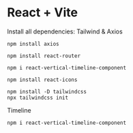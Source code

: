 # React + Vite

<p>Install all dependencies: Tailwind & Axios</p>

```
npm install axios
```

```
npm install react-router
```

```
npm i react-vertical-timeline-component
```
```
npm install react-icons
```

```
npm install -D tailwindcss
npx tailwindcss init
```

Timeline
```
npm i react-vertical-timeline-component
```